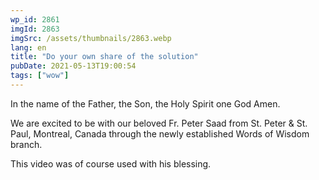 ```yaml
---
wp_id: 2861
imgId: 2863
imgSrc: /assets/thumbnails/2863.webp
lang: en
title: "Do your own share of the solution"
pubDate: 2021-05-13T19:00:54
tags: ["wow"]
---
```


<!-- page: 6 -->

<p>In the name of the Father, the Son, the Holy Spirit one God Amen.</p>
<p>We are excited to be with our beloved Fr. Peter Saad from St. Peter &amp; St. Paul, Montreal, Canada through the newly established Words of Wisdom branch.</p>
<p>This video was of course used with his blessing.</p>
<p>&nbsp;</p>
